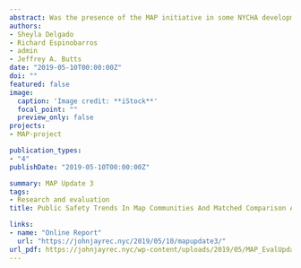 ```yaml
---
abstract: Was the presence of the MAP initiative in some NYCHA developments associated with greater improvements in crime and victimization outcomes compared with the same outcomes in NYCHA developments not involved in MAP? The results presented here do not answer the question in full, but they offer an early look at efforts by the research team to generate more precise answers. Additional analyses are needed to rule out competing explanations and to examine the complex series of relationships among all the study’s variables. Based on the preliminary findings in this report, however, the results of MAP to date may be considered promising.
authors:
- Sheyla Delgado
- Richard Espinobarros
- admin
- Jeffrey A. Butts 
date: "2019-05-10T00:00:00Z"
doi: ""
featured: false
image:
  caption: 'Image credit: **iStock**'
  focal_point: ""
  preview_only: false
projects:
- MAP-project

publication_types:
- "4"
publishDate: "2019-05-10T00:00:00Z"

summary: MAP Update 3
tags:
- Research and evaluation
title: Public Safety Trends In Map Communities And Matched Comparison Areas

links:
- name: "Online Report"
  url: "https://johnjayrec.nyc/2019/05/10/mapupdate3/"
url_pdf: https://johnjayrec.nyc/wp-content/uploads/2019/05/MAP_EvalUpdate03.pdf
---
```


